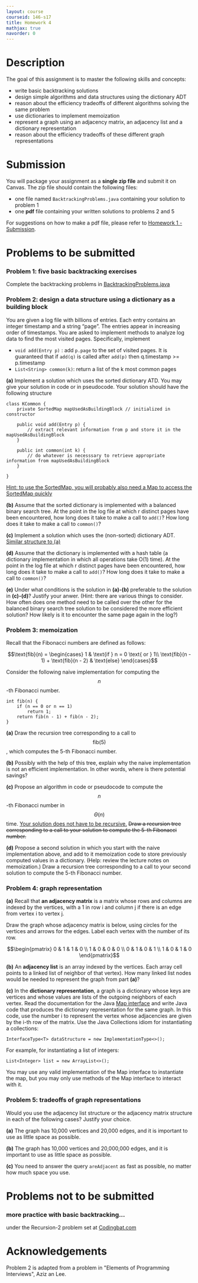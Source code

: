 ```yaml
---
layout: course
courseid: 146-s17
title: Homework 4
mathjax: true
navorder: 0
---
```


# Description

The goal of this assignment is to master the following skills and concepts:

- write basic backtracking solutions
- design simple algorithms and data structures using the dictionary ADT
- reason about the efficiency tradeoffs of different algorithms solving the same problem
- use dictionaries to implement memoization
- represent a graph using an adjacency matrix, an adjacency list and a dictionary representation
- reason about the efficiency tradeoffs of these different graph representations

# Submission

You will package your assignment as a __single zip file__ and submit it on Canvas. The zip file should contain the following files:

* one file named `BacktrackingProblems.java` containing your solution to problem 1
* one **pdf** file containing your written solutions to problems 2 and 5

For suggestions on how to make a pdf file, please refer to [Homework 1 - Submission](homework01.html#Submission).


# Problems to be submitted

### Problem 1: five basic backtracking exercises

Complete the backtracking problems in [BacktrackingProblems.java](//github.com/jnylam/SJSU-cs146-s17/blob/master/04_Backtracking/src/cc/jennylam/cs146/BacktrackingProblems.java)

### Problem 2: design a data structure using a dictionary as a building block

 You are given a log file with billions of entries. Each entry contains an integer timestamp and a string “page”. The entries appear in increasing order of timestamps. You are asked to implement methods to analyze log data to find the most visited pages. Specifically, implement

- `void add(Entry p)` : add `p.page` to the set of visited pages. It is guaranteed that if `add(q)` is called after `add(p)` then q.timestamp >= p.timestamp
- `List<String> common(k)`: return a list of the k most common pages

__(a)__ Implement a solution which uses the sorted dictionary ATD. You may give your solution in code or in pseudocode. Your solution should have the following structure

```
class KCommon {
    private SortedMap mapUsedAsBuildingBlock // initialized in constructor

    public void add(Entry p) {
        // extract relevant information from p and store it in the mapUsedAsBuildingBlock 
    }

    public int common(int k) {
        // do whatever is necesssary to retrieve appropriate information from mapUsedAsBuildingBlock
    }

}
```
<ins>Hint: to use the SortedMap, you will probably also need a Map to access the SortedMap quickly</ins>

__(b)__ Assume that the sorted dictionary is implemented with a balanced binary search tree.  At the point in the log file at which r distinct pages have been encountered, how long does it take to make a call to `add()`? How long does it take to make a call to `common()`?

__(c)__ Implement a solution which uses the (non-sorted) dictionary ADT. <ins>Similar structure to (a)</ins>

__(d)__ Assume that the dictionary is implemented with a hash table (a dictionary implementation in which all operations take O(1) time).  At the point in the log file at which r distinct pages have been encountered, how long does it take to make a call to `add()`? How long does it take to make a call to `common()`?

__(e)__ Under what conditions is the solution in __(a)-(b)__ preferable to the solution in __(c)-(d)__? Justify your anwer. (Hint: there are various things to consider. How often does one method need to be called over the other for the balanced binary search tree solution to be considered the more efficient solution? How likely is it to encounter the same page again in the log?)

### Problem 3: memoization

Recall that the Fibonacci numbers are defined as follows:

$$\text{fib}(n) = \begin{cases}
1 & \text{if } n = 0 \text{ or } 1\\
\text{fib}(n - 1) + \text{fib}(n - 2) & \text{else}
\end{cases}$$

Consider the following naive implementation for computing the $$n$$-th Fibonacci number.

```
int fib(n) {
    if (n == 0 or n == 1)
        return 1;
    return fib(n - 1) + fib(n - 2);
}
```

__(a)__ Draw the recursion tree corresponding to a call to $$\text{fib}(5)$$, which computes the 5-th Fibonacci number.

__(b)__ Possibly with the help of this tree, explain why the naive implementation is not an efficient implementation. In other words, where is there potential savings?

__(c)__ Propose an algorithm in code or pseudocode to compute the $$n$$-th Fibonacci number in $$\Theta(n)$$ time. <ins>Your solution does not have to be recursive.</ins> <del>Draw a recursion tree corresponding to a call to your solution to compute the 5-th Fibonacci number.</del>

__(d)__ Propose a second solution in which you start with the naive implementation above, and add to it memoization code to store previously computed values in a dictionary. (Help: review the lecture notes on memoization.) Draw a recursion tree corresponding to a call to your second solution to compute the 5-th Fibonacci number.


### Problem 4: graph representation

__(a)__ Recall that __an adjacency matrix__ is a matrix whose rows and columns are indexed by the vertices, with a 1 in row i and column j if there is an edge from vertex i to vertex j.

   Draw the graph whose adjacency matrix is below, using circles for the vertices and arrows for the edges. Label each vertex with the number of its row.

$$\begin{pmatrix}
0 & 1 & 1 & 0 \\
1 & 0 & 0 & 0 \\
0 & 1 & 0 & 1 \\
1 & 0 & 1 & 0
\end{pmatrix}$$

__(b)__ An __adjacency list__ is an array indexed by the vertices. Each array cell points to a linked list of neighbor of that vertex). How many linked list nodes would be needed to represent the graph from part __(a)__?


__(c)__ In the __dictionary representation__, a graph is a dictionary whose keys are vertices and whose values are lists of the outgoing neighbors of each vertex. Read the documentation for the Java [Map interface](https://docs.oracle.com/javase/8/docs/api/java/util/Map.html) and write Java code that produces the dictionary representation for the same graph. In this code, use the number i to represent the vertex whose adjacencies are given by the i-th row of the matrix. Use the Java Collections idiom for instantiating a collections:

```
InterfaceType<T> dataStructure = new ImplementationType<>();
```
For example, for instantiating a list of integers:
```
List<Integer> list = new ArrayList<>();
```
You may use any valid implementation of the Map interface to instantiate the map, but you may only use methods of the Map interface to interact with it.

### Problem 5: tradeoffs of graph representations

Would you use the adjacency list structure or the adjacency matrix structure in each of the following cases? Justify your choice.

__(a)__ The graph has 10,000 vertices and 20,000 edges, and it is important to use as little space as possible.

__(b)__ The graph has 10,000 vertices and 20,000,000 edges, and it is important to use as little space as possible.

__(c)__ You need to answer the query `areAdjacent` as fast as possible, no matter how much space you use.

# Problems not to be submitted

### more practice with basic backtracking...

under the Recursion-2 problem set at [Codingbat.com](//codingbat.com)

# Acknowledgements
Problem 2 is adapted from a problem in "Elements of Programming Interviews", Aziz an Lee.
